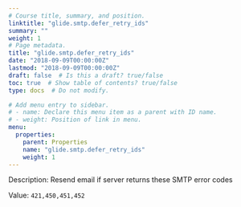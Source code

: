 ```yaml
---
# Course title, summary, and position.
linktitle: "glide.smtp.defer_retry_ids"
summary: ""
weight: 1
# Page metadata.
title: "glide.smtp.defer_retry_ids"
date: "2018-09-09T00:00:00Z"
lastmod: "2018-09-09T00:00:00Z"
draft: false  # Is this a draft? true/false
toc: true  # Show table of contents? true/false
type: docs  # Do not modify.

# Add menu entry to sidebar.
# - name: Declare this menu item as a parent with ID name.
# - weight: Position of link in menu.
menu:
  properties:
    parent: Properties
    name: "glide.smtp.defer_retry_ids"
    weight: 1
---
```


Description: Resend email if server returns these SMTP error codes


Value: `421,450,451,452`